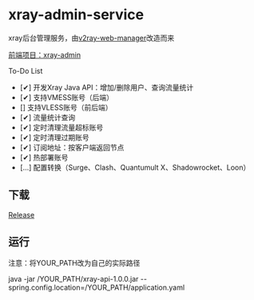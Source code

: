 # xray-admin-service
xray后台管理服务，由[v2ray-web-manager](https://github.com/master-coder-ll/v2ray-web-manager)改造而来

[前端项目：xray-admin](https://github.com/fun90/xray-admin)

To-Do List
- [✔] 开发Xray Java API：增加/删除用户、查询流量统计
- [✔] 支持VMESS账号（后端）
- [] 支持VLESS账号（前后端）
- [✔] 流量统计查询
- [✔] 定时清理流量超标账号
- [✔] 定时清理过期账号
- [✔] 订阅地址：按客户端返回节点
- [✔] 热部署账号
- [...] 配置转换（Surge、Clash、Quantumult X、Shadowrocket、Loon）

## 下载
[Release](https://github.com/fun90/xray-admin-service/releases)

## 运行
注意：将YOUR_PATH改为自己的实际路径

java -jar /YOUR_PATH/xray-api-1.0.0.jar --spring.config.location=/YOUR_PATH/application.yaml